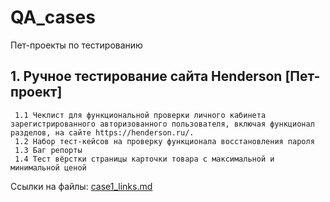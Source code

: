 # QA_cases
Пет-проекты по тестированию

## 1. Ручное тестирование сайта Henderson [Пет-проект]
     1.1 Чеклист для функциональной проверки личного кабинета зарегистрированного авторизованного пользователя, включая функционал разделов, на сайте https://henderson.ru/.
     1.2 Набор тест-кейсов на проверку функционала восстановления пароля
     1.3 Баг репорты
     1.4 Тест вёрстки страницы карточки товара с максимальной и минимальной ценой
Ссылки на файлы: [case1_links.md](https://github.com/hafizovaalin/QA_cases/blob/main/case1_links.md)
